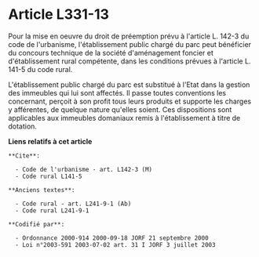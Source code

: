 # Article L331-13

Pour la mise en oeuvre du droit de préemption prévu à l'article L. 142-3 du code de l'urbanisme, l'établissement public
chargé du parc peut bénéficier du concours technique de la société d'aménagement foncier et d'établissement rural compétente,
dans les conditions prévues à l'article L. 141-5 du code rural.

L'établissement public chargé du parc est substitué à l'Etat dans la gestion des immeubles qui lui sont affectés. Il passe
toutes conventions les concernant, perçoit à son profit tous leurs produits et supporte les charges y afférentes, de quelque
nature qu'elles soient. Ces dispositions sont applicables aux immeubles domaniaux remis à l'établissement à titre de
dotation.

**Liens relatifs à cet article**

	**Cite**:

	  - Code de l'urbanisme - art. L142-3 (M)
	  - Code rural L141-5

	**Anciens textes**:

	  - Code rural - art. L241-9-1 (Ab)
	  - Code rural L241-9-1

	**Codifié par**:

	  - Ordonnance 2000-914 2000-09-18 JORF 21 septembre 2000
	  - Loi n°2003-591 2003-07-02 art. 31 I JORF 3 juillet 2003
